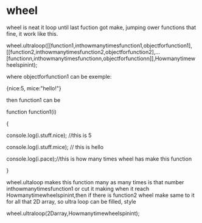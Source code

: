 # wheel
wheel is neat it loop until last fuction got make, jumping ower functions that fine, it work like this.


wheel.ultraloop([[function1,inthowmanytimesfunction1,objectforfunction1],[[function2,inthowmanytimesfunction2,objectforfunction2],...       [functionn,inthowmanytimesfunctionn,objectforfunctionn]],Howmanytimewheelspinint);

where objectforfunction1 can be exemple:

  {nice:5, mice:"hello!"}

then function1 can be

  function function1(i)
  
  
  {
  
  console.log(i.stuff.nice); //this is 5
  
  console.log(i.stuff.mice); // this is hello
  
  console.log(i.pace);//this is how many times wheel has make this function
  
  }
  
  
wheel.ultaloop makes this function many as many times is that number inthowmanytimesfunction1 or cut it making when it reach        Howmanytimewheelspinint,then if there is function2 wheel make same to it for all that 2D array, so ultra loop can be filled, style
  
  wheel.ultraloop(2Darray,Howmanytimewheelspinint);
